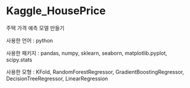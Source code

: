 # Kaggle_HousePrice
주택 가격 예측 모델 만들기

사용한 언어 : python

사용한 패키지 : pandas, numpy, sklearn, seaborn, matplotlib.pyplot, scipy.stats

사용한 모형 : KFold,  RandomForestRegressor, GradientBoostingRegressor, DecisionTreeRegressor, LinearRegression
